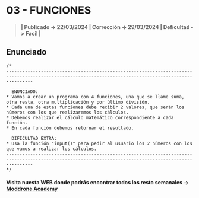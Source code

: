 # 03 - FUNCIONES

> #### | Publicado -> 22/03/2024 | Corrección -> 29/03/2024 | Deficultad -> Facil |

## Enunciado
```
/*
------------------------------------------------------------------------------------------------------------------------------------------------------

  ENUNCIADO:
* Vamos a crear un programa con 4 funciones, una que se llame suma, otra resta, otra multiplicación y por último división.
* Cada una de estas funciones debe recibir 2 valores, que serán los números con los que realizaremos los cálculos.
* Debemos realizar el cálculo matemático correspondiente a cada función.
* En cada función debemos retornar el resultado.

  DIFICULTAD EXTRA:
* Usa la función "input()" para pedir al usuario los 2 números con los que vamos a realizar los cálculos.
------------------------------------------------------------------------------------------------------------------------------------------------------
*/ 
```
#### Visita nuesta WEB donde podrás encontrar todos los resto semanales -> [Moddrone Academy](https://moddroneacademy.com/index.php/python/)
